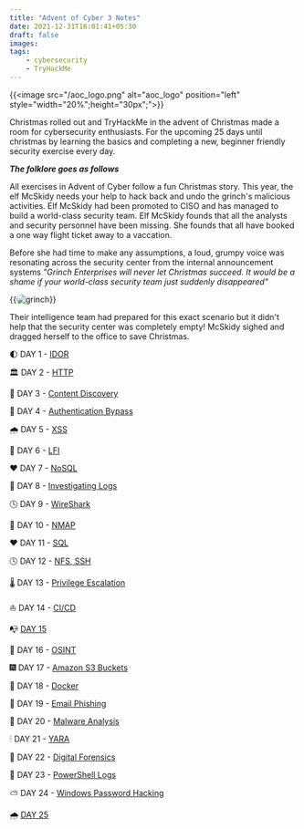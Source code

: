 ```yaml
---
title: "Advent of Cyber 3 Notes"
date: 2021-12-31T16:01:41+05:30
draft: false
images:
tags:
    - cybersecurity
    - TryHackMe
---
```


{{<image src="/aoc_logo.png" alt="aoc_logo" position="left" style="width="20%";height="30px";">}}

Christmas rolled out and TryHackMe in the advent of Christmas made a room for cybersecurity enthusiasts. For the upcoming 25 days until christmas by learning the basics and completing a new, beginner friendly security exercise every day. 

***The folklore goes as follows***

All exercises in Advent of Cyber follow a fun Christmas story. This year, the elf McSkidy needs your help to hack back and undo the grinch's malicious activities. Elf McSkidy had been promoted to CISO and has managed to build a world-class security team. Elf McSkidy founds that all the analysts and security personnel have been missing. She founds that all have booked a one way flight ticket away to a vaccation. 

Before she had time to make any assumptions, a loud, grumpy voice was resonating across the security center from the internal announcement systems *"Grinch Enterprises will never let Christmas succeed. It would be a shame if your world-class security team just suddenly disappeared"*

{{<image src="/grinch.gif" alt="grinch" position="center" style="border-radius: 8px;">}}

Their intelligence team had prepared for this exact scenario but it didn't help that the security center was completely empty! McSkidy sighed and dragged herself to the office to save Christmas.

🌓 DAY 1 - [IDOR](https://raikaustubh.notion.site/DAY-1-IDOR-fe575044177f4aac94768a2ada0c37b8)

🏛 DAY 2 - [HTTP](https://raikaustubh.notion.site/DAY-2-HTTP-8717e6a737bc4f059ef3584bc044104c)

🧩 DAY 3 - [Content Discovery](https://raikaustubh.notion.site/DAY-3-Content-Discovery-78062873ffb241b9a0e6be105368088c)

🏦 DAY 4 - [Authentication Bypass](https://raikaustubh.notion.site/DAY-4-Authentication-Bypass-7328801912354aee8c586dbab56deb3a)

🌧 DAY 5 - [XSS](https://raikaustubh.notion.site/DAY-5-XSS-4d8021e0ffc247fbbf79d0fd10d35f3b)

💄 DAY 6 - [LFI](https://raikaustubh.notion.site/DAY-6-LFI-92f5c0f86d6e40d88786b8e1bd2899f9)

❤ DAY 7 - [NoSQL](https://raikaustubh.notion.site/DAY-7-NoSQL-c20baeedba0f44fb99838d2b255ca5fc)

📃 DAY 8 - [Investigating Logs](https://raikaustubh.notion.site/DAY-8-Investigating-Logs-4c23f85183c0402dad59c66f28398bb6)

🕓 DAY 9 - [WireShark](https://raikaustubh.notion.site/DAY-9-WireShark-9f341aa39fb543ee8ed23a5dbc5c15b1)

🚎 DAY 10 - [NMAP](https://raikaustubh.notion.site/DAY-10-NMAP-857d17c42c1b42079144dd3481848089)

❤ DAY 11 - [SQL](https://raikaustubh.notion.site/DAY-11-SQL-872b77fe8b9647328d3c46c0912af49e)

🕓 DAY 12 - [NFS, SSH](https://raikaustubh.notion.site/DAY-12-NFS-SSH-76e6947976b24faf944afee2c99a025b)

🌡 DAY 13 - [Privilege Escalation](https://raikaustubh.notion.site/DAY-13-Privilege-Escalation-6e0d00a624104f89be3b3c148658efca)

⛵ DAY 14 - [CI/CD](https://raikaustubh.notion.site/DAY-14-CI-CD-72dcdddc2d254c68a24c9005408fb0ed)

📭 [DAY 15](https://raikaustubh.notion.site/DAY-15-6b45c85588d84b17995bc8c9142aaa52)

📂 DAY 16 - [OSINT](https://raikaustubh.notion.site/DAY-16-OSINT-68b5356057364d3cb7b5b4c239d16d08)

🎆 DAY 17 - [Amazon S3 Buckets](https://raikaustubh.notion.site/DAY-17-Amazon-S3-Buckets-1f568b68c0dd473eb56f3e3c2f4ac063)

🧩 DAY 18 - [Docker](https://raikaustubh.notion.site/DAY-18-Docker-268acb8059c94d02864dfd00b8ccfac4)

🏏 DAY 19 - [Email Phishing](https://raikaustubh.notion.site/DAY-19-Email-Phishing-312cff72abc94279ac5787eb0adec02a)

🌉 DAY 20 - [Malware Analysis](https://raikaustubh.notion.site/DAY-20-Malware-Analysis-59ec8f1a7346489690472e47f4fd4aec)

🕯 DAY 21 - [YARA](https://raikaustubh.notion.site/DAY-21-YARA-bb6f5120155a4314861ea98c1399712b)

📨 DAY 22 - [Digital Forensics](https://raikaustubh.notion.site/DAY-22-Digital-Forensics-0275d80ae38c4c68bb41b3dc5ee21346)

🏒 DAY 23 - [PowerShell Logs](https://raikaustubh.notion.site/DAY-23-PowerShell-Logs-ff4d9eaf2da74cb9a97d1a79c59d189c)

⛅ DAY 24 - [Windows Password Hacking](https://raikaustubh.notion.site/DAY-24-Windows-Password-Hacking-23bfab8b086045d8b53b67672f4ad9d7)

🌧 [DAY 25](https://raikaustubh.notion.site/DAY-25-84529285a6694b2ea7515c24ed8d77da)


